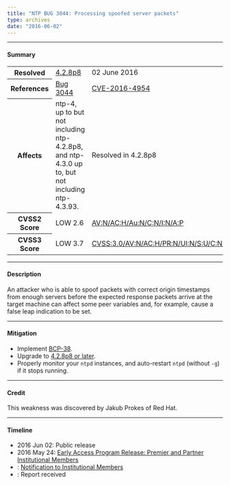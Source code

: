 ```yaml
---
title: "NTP BUG 3044: Processing spoofed server packets"
type: archives
date: "2016-06-02"
---
```


* * *

#### Summary

<table>
  <tbody>
	<tr>
		<th><b>Resolved</b></th>
		<td><a href="/support/securitynotice/4_2_8p8-release-announcement/">4.2.8p8</a></td>
		<td>02 June 2016</td>
	</tr>
	<tr>
		<th><b>References</b></th>
		<td><a href="https://bugs.ntp.org/show_bug.cgi?id=3044">Bug 3044</a></td>
		<td><a href="https://nvd.nist.gov/vuln/detail/CVE-2016-4954">CVE-2016-4954</a></td>
	</tr>
	<tr>
		<th><b>Affects</b></th>
		<td>ntp-4, up to but not including ntp-4.2.8p8,<br> and ntp-4.3.0 up to, but not including ntp-4.3.93.</td>
		<td>Resolved in 4.2.8p8</td>
	</tr>
	<tr>
		<th><b>CVSS2 Score</b></th>
		<td>LOW 2.6</td>
		<td><a href="https://nvd.nist.gov/vuln-metrics/cvss/v2-calculator?calculator&version=2&vector=(AV:N/AC:H/Au:N/C:N/I:N/A:P)">AV:N/AC:H/Au:N/C:N/I:N/A:P</a></td>
	</tr>
	<tr>
		<th><b>CVSS3 Score<b></th>
		<td>LOW 3.7</td>
		<td><a href="https://www.first.org/cvss/calculator/3.0#CVSS:3.0/AV:N/AC:H/PR:N/UI:N/S:U/C:N/I:N/A:L">CVSS:3.0/AV:N/AC:H/PR:N/UI:N/S:U/C:N/I:N/A:L</a></td>
	</tr>	
  </tbody>	
</table>

* * *
    
#### Description 

An attacker who is able to spoof packets with correct origin timestamps from enough servers before the expected response packets arrive at the target machine can affect some peer variables and, for example, cause a false leap indication to be set.

* * *
    
#### Mitigation

* Implement [BCP-38](http://www.bcp38.info/index.php/Main_Page).
* Upgrade to [4.2.8p8 or later](/downloads/).
* Properly monitor your `ntpd` instances, and auto-restart `ntpd` (without `-g`) if it stops running. 

* * *

#### Credit

This weakness was discovered by Jakub Prokes of Red Hat.

* * *

#### Timeline

* 2016 Jun 02: Public release
* 2016 May 24: [Early Access Program Release: Premier and Partner Institutional Members](https://www.nwtime.org/membership/benefits/)
* : [Notification to Institutional Members](https://www.nwtime.org/membership/benefits/)
* : Report received